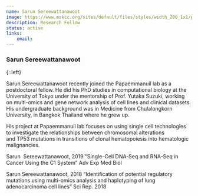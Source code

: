 ```yaml
---
name: Sarun Sereewattanawoot
image: https://www.mskcc.org/sites/default/files/styles/width_200_1x1/public/node/225859/main_image/sereewattanawoot-sarun_210519_07-1200x800.jpg?h=10d202d3
description: Research Fellow
status: active
links:
    email: 
---
```


### Sarun Sereewattanawoot
{:.left}



Sarun Sereewattanawoot recently joined the Papaemmanuil lab as a postdoctoral fellow. He did his PhD studies in computational biology at the University of Tokyo under the mentorship of Prof. Yutaka Suzuki, working on multi-omics and gene network analysis of cell lines and clinical datasets. His undergraduate background was in Medicine from Chulalongkorn University, in Bangkok Thailand where he grew up.

His project at Papaemmanuil lab focuses on using single cell technologies to investigate the relationships between chromosomal alterations and TP53 mutations in transitions of clonal hematopoiesis into hematologic malignancies.

Sarun  Sereewattanawoot, 2019 ”Single-Cell DNA-Seq and RNA-Seq in Cancer Using the C1 System” Adv Exp Med Biol

Sarun Sereewattanawoot, 2018 “Identification of potential regulatory mutations using multi-omics analysis and haplotyping of lung adenocarcinoma cell lines” Sci Rep. 2018  
        
